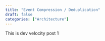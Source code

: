 ```yaml
---
title: "Event Compression / Deduplication"
draft: false
categories: ["Architecture"]
---
```


This is dev velocity post 1
